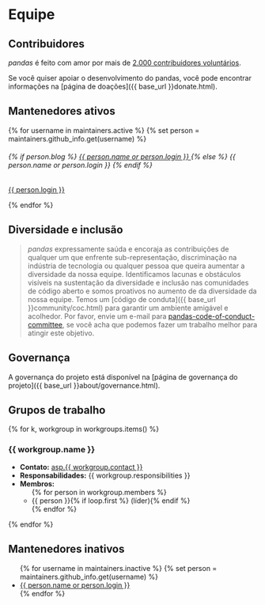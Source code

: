 # Equipe

## Contribuidores

_pandas_ é feito com amor por mais de [2.000 contribuidores voluntários](https://github.com/pandas-dev/pandas/graphs/contributors).

Se você quiser apoiar o desenvolvimento do pandas, você pode encontrar informações na [página de doações]({{ base_url }}donate.html).

## Mantenedores ativos

<div class="card-group maintainers">
    {% for username in maintainers.active %}
        {% set person = maintainers.github_info.get(username) %}
        <div class="card">
            <img class="card-img-top" alt="" src="{{ person.avatar_url }}"/>
            <div class="card-body">
                <h6 class="card-title">
                    {% if person.blog %}
                        <a href="{{ person.blog }}">
                            {{ person.name or person.login }}
                        </a>
                    {% else %}
                        {{ person.name or person.login }}
                    {% endif %}
                </h6>
                <p class="card-text small"><a href="{{ person.html_url }}">{{ person.login }}</a></p>
            </div>
        </div>
    {% endfor %}
</div>

## Diversidade e inclusão

> _pandas_ expressamente saúda e encoraja as contribuições de qualquer um que enfrente sub-representação, discriminação na indústria de tecnologia
> ou qualquer pessoa que queira aumentar a diversidade da nossa equipe.
> Identificamos lacunas e obstáculos visíveis na sustentação da diversidade e inclusão nas comunidades de código aberto e somos proativos no aumento de
> da diversidade da nossa equipe.
> Temos um [código de conduta]({{ base_url }}community/coc.html) para garantir um ambiente amigável e acolhedor.
> Por favor, envie um e-mail para [pandas-code-of-conduct-committee](mailto:pandas-coc@googlegroups.com), se você acha que podemos fazer um trabalho
> melhor para atingir este objetivo.

## Governança

A governança do projeto está disponível na [página de governança do projeto]({{ base_url }}about/governance.html).

## Grupos de trabalho

{% for k, workgroup in workgroups.items() %}

### {{ workgroup.name }}

<ul>
    <li><b>Contato:</b>
        <a id="{{ workgroup.name|replace(' ', '-') }}" href="mailto:asp.{{ workgroup.contact }}">asp.{{ workgroup.contact }}</a>
        <script TYPE="text/javascript">
            var mail_tag_id = '{{ workgroup.name|replace(' ', '-') }}';
            var mail_tag_element = document.getElementById( mail_tag_id );
            mail_tag_element.innerHTML = mail_tag_element.innerHTML.replace(/^asp./, "");
            mail_tag_element.setAttribute('href', "mailto:"+mail_tag_element.innerHTML);
        </script>
    </li>
    <li><b>Responsabilidades:</b> {{ workgroup.responsibilities }}</li>
    <li><b>Membros:</b>
        <ul>
            {% for person in workgroup.members %}
                <li>{{ person }}{% if loop.first %} (líder){% endif %}</li>
            {% endfor %}
        </ul>
    </li>
</ul>

{% endfor %}

## Mantenedores inativos

<ul>
    {% for username in maintainers.inactive %}
        {% set person = maintainers.github_info.get(username) %}
        <li>
            <a href="{{ person.blog or person.html_url }}">
                {{ person.name or person.login }}
            </a>
        </li>
    {% endfor %}
</ul>
